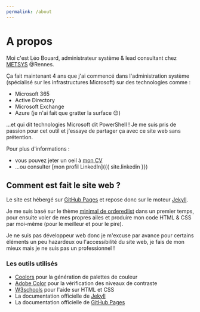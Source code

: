 ```yaml
---
permalink: /about
---
```


# A propos

Moi c'est Léo Bouard, administrateur système & lead consultant chez [METSYS](https://www.metsys.fr/) @Rennes.

Ça fait maintenant 4 ans que j'ai commencé dans l'administration système (spécialisé sur les infrastructures Microsoft) sur des technologies comme :

- Microsoft 365
- Active Directory
- Microsoft Exchange
- Azure (je n'ai fait que gratter la surface 😊)

...et qui dit technologies Microsoft dit PowerShell ! Je me suis pris de passion pour cet outil et j'essaye de partager ça avec ce site web sans prétention.

Pour plus d'informations :

- vous pouvez jeter un oeil à [mon CV](/cv)
- ...ou consulter [mon profil LinkedIn]({{ site.linkedin }})

## Comment est fait le site web ?

Le site est hébergé sur [GitHub Pages](https://pages.github.com/) et repose donc sur le moteur [Jekyll](https://jekyllrb.com/).

Je me suis basé sur le thème [minimal de orderedlist](https://github.com/orderedlist/minimal/) dans un premier temps, pour ensuite voler de mes propres ailes et produire mon code HTML & CSS par moi-même (pour le meilleur et pour le pire).

Je ne suis pas développeur web donc je m'excuse par avance pour certains éléments un peu hazardeux ou l'accessibilité du site web, je fais de mon mieux mais je ne suis pas un professionnel !

### Les outils utilisés

- [Coolors](https://coolors.co/generate) pour la génération de palettes de couleur
- [Adobe Color](https://color.adobe.com/fr/create/color-contrast-analyzer) pour la vérification des niveaux de contraste
- [W3schools](https://www.w3schools.com/) pour l'aide sur HTML et CSS
- La documentation officielle de [Jekyll](https://jekyllrb.com/docs/)
- La documentation officielle de [GitHub Pages](https://docs.github.com/en/pages)